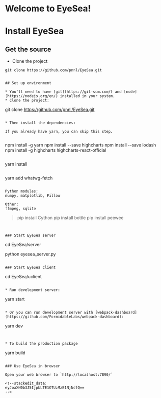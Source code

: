 # Welcome to EyeSea!
# Install EyeSea

## Get the source
* Clone the project:

```
git clone https://github.com/pnnl/EyeSea.git


## Set up environment

* You'll need to have [git](https://git-scm.com/) and [node](https://nodejs.org/en/) installed in your system.
* Clone the project:

```
git clone https://github.com/pnnl/EyeSea.git
```

* Then install the dependencies:

If you already have yarn, you can skip this step.


```
npm install -g yarn
npm install --save highcharts
npm install --save lodash
npm install -g highcharts highcharts-react-official
```

```
yarn install
```

```
yarn add whatwg-fetch
```

Python modules:
numpy, matplotlib, Pillow

Other:
ffmpeg, sqlite

```
> pip install Cython
> pip install bottle
> pip install peewee
```


### Start EyeSea server

```
cd EyeSea/server

python eyesea_server.py 
```

### Start EyeSea client

```
cd EyeSea/uclient
```

* Run development server:

```
yarn start
```

* Or you can run development server with [webpack-dashboard](https://github.com/FormidableLabs/webpack-dashboard):

```
yarn dev
```


* To build the production package

```
yarn build
```

### Use EyeSea in browser

Open your web browser to `http://localhost:7890/`

<!--stackedit_data:
eyJoaXN0b3J5IjpbLTE1OTUzMzE1NjNdfQ==
-->